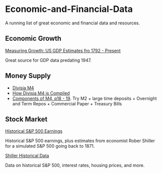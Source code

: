 # Economic-and-Financial-Data

A running list of great economic and financial data and resources. 


## Economic Growth

[Measuring Growth: US GDP Estimates fro 1792 - Present](https://www.measuringworth.com/datasets/usgdp12/#)

Great source for GDP data predating 1947.

[]()
[]()
[]()
[]()

## Money Supply

* [Divisia M4](http://www.centerforfinancialstability.org/amfm_data.php?startc=2004&startt=2015#xl)
* [How Divisia M4 is Compiled](https://econ.tepper.cmu.edu/barnett/divisia_data_sources.pdf)
* [Components of M4, p18 - 19](http://www2.ku.edu/~kuwpaper/2009Papers/201208.pdf). Try M2 + large time deposits + Overnight and Term Repos + Commercial Paper + Treasury Bills

## Stock Market

[Historical S&P 500 Earnings](https://www.multpl.com/s-p-500-earnings)

Historical S&P 500 earnings, plus estimates from economist Rober Shiller for a simulated S&P 500 going back to 1871. 

[Shiller Historical Data](http://www.econ.yale.edu/~shiller/data.htm)

Data on historical S&P 500, interest rates, housing prices, and more.

[]()
[]()
[]()
[]()
[]()
[]()
[]()
[]()
[]()
[]()
[]()
[]()
[]()
[]()
[]()
[]()
[]()
[]()
[]()
[]()
[]()
[]()
[]()
[]()
[]()
[]()
[]()
[]()
[]()
[]()
[]()
[]()
[]()
[]()
[]()
[]()
[]()
[]()
[]()
[]()
[]()
[]()
[]()
[]()
[]()
[]()
[]()
